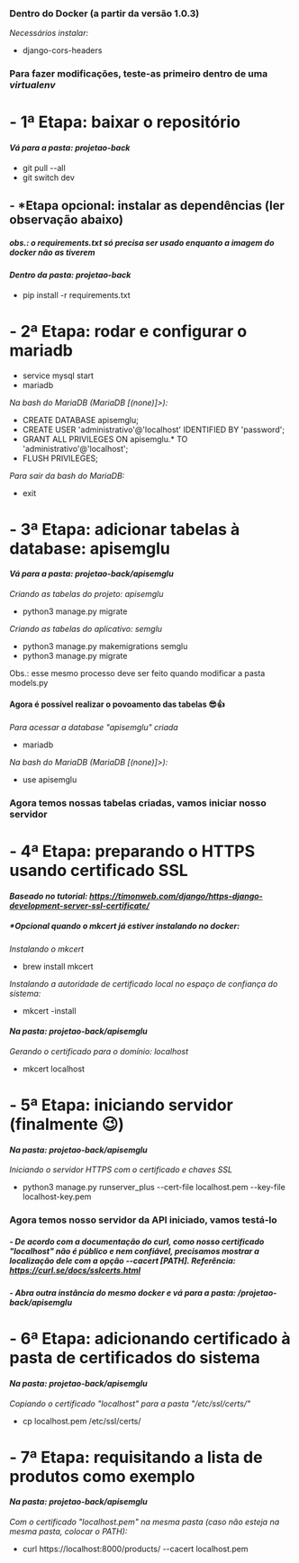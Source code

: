 ### Dentro do Docker (a partir da versão 1.0.3)

_Necessários instalar:_

- django-cors-headers

### Para fazer modificações, teste-as primeiro dentro de uma _virtualenv_

# - 1ª Etapa: baixar o repositório

#### _Vá para a pasta: projetao-back_

- git pull --all
- git switch dev

## - \*Etapa opcional: instalar as dependências (ler observação abaixo)

##### _obs.: o requirements.txt só precisa ser usado enquanto a imagem do docker não as tiverem_

#### _Dentro da pasta: projetao-back_

- pip install -r requirements.txt

# - 2ª Etapa: rodar e configurar o mariadb

- service mysql start
- mariadb

_Na bash do MariaDB (MariaDB [(none)]>):_

- CREATE DATABASE apisemglu;
- CREATE USER 'administrativo'@'localhost' IDENTIFIED BY 'password';
- GRANT ALL PRIVILEGES ON apisemglu.\* TO 'administrativo'@'localhost';
- FLUSH PRIVILEGES;

_Para sair da bash do MariaDB:_

- exit

# - 3ª Etapa: adicionar tabelas à database: apisemglu

#### _Vá para a pasta: projetao-back/apisemglu_

_Criando as tabelas do projeto: apisemglu_

- python3 manage.py migrate

_Criando as tabelas do aplicativo: semglu_

- python3 manage.py makemigrations semglu
- python3 manage.py migrate

Obs.: esse mesmo processo deve ser feito quando modificar a pasta models.py

#### Agora é possível realizar o povoamento das tabelas 😎👍

_Para acessar a database "apisemglu" criada_

- mariadb

_Na bash do MariaDB (MariaDB [(none)]>):_

- use apisemglu

### Agora temos nossas tabelas criadas, vamos iniciar nosso servidor

# - 4ª Etapa: preparando o HTTPS usando certificado SSL

#### _Baseado no tutorial: https://timonweb.com/django/https-django-development-server-ssl-certificate/_

##### \*Opcional quando o mkcert já estiver instalando no docker:

_Instalando o mkcert_

- brew install mkcert

_Instalando a autoridade de certificado local no espaço de confiança do sistema:_

- mkcert -install

#### _Na pasta: projetao-back/apisemglu_

_Gerando o certificado para o domínio: localhost_

- mkcert localhost

# - 5ª Etapa: iniciando servidor (finalmente 😉)

#### _Na pasta: projetao-back/apisemglu_

_Iniciando o servidor HTTPS com o certificado e chaves SSL_

- python3 manage.py runserver_plus --cert-file localhost.pem --key-file localhost-key.pem

### Agora temos nosso servidor da API iniciado, vamos testá-lo

##### - De acordo com a documentação do _curl_, como nosso certificado _"localhost"_ não é público e nem confiável, precisamos mostrar a localização dele com a opção --cacert [PATH]. Referência: https://curl.se/docs/sslcerts.html

##### - _Abra outra instância do mesmo docker e vá para a pasta: /projetao-back/apisemglu_

# - 6ª Etapa: adicionando certificado à pasta de certificados do sistema

#### _Na pasta: projetao-back/apisemglu_

_Copiando o certificado "localhost" para a pasta "/etc/ssl/certs/"_

- cp localhost.pem /etc/ssl/certs/

# - 7ª Etapa: requisitando a lista de produtos como exemplo

#### _Na pasta: projetao-back/apisemglu_

_Com o certificado "localhost.pem" na mesma pasta (caso não esteja na mesma pasta, colocar o PATH):_

- curl https://localhost:8000/products/ --cacert localhost.pem
